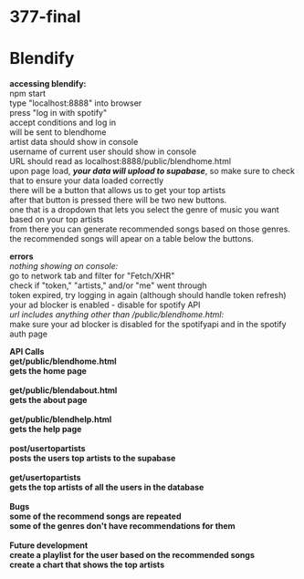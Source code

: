 # 377-final

# Blendify
<b>accessing blendify:</b>
<br>npm start
<br>type "localhost:8888" into browser
<br>press "log in with spotify"
<br>accept conditions and log in
<br>will be sent to blendhome
<br>artist data should show in console
<br>username of current user should show in console
<br>URL should read as localhost:8888/public/blendhome.html
<br>upon page load, <b><em>your data will upload to supabase</em></b>, so make sure to check that to ensure your data loaded correctly
<br>there will be a button that allows us to get your top artists 
<br>after that button is pressed there will be two new buttons. 
<br>one that is a dropdown that lets you select the genre of music you want based on your top artists
<br>from there you can generate recommended songs based on those genres. 
<br>the recommended songs will apear on a table below the buttons.

<b>errors</b>
<br>
<em>nothing showing on console:</em>
<br>go to network tab and filter for "Fetch/XHR"
<br>check if "token," "artists," and/or "me" went through
<br>token expired, try logging in again (although should handle token refresh)
<br>your ad blocker is enabled - disable for spotify API
<br>
<em>url includes anything other than /public/blendhome.html:</em>
<br>make sure your ad blocker is disabled for the spotifyapi and in the spotify auth page

<b>API Calls 
<br> get/public/blendhome.html 
<br> gets the home page 
<br>
<br> get/public/blendabout.html
<br> gets the about page 
<br>
<br> get/public/blendhelp.html
<br> gets the help page 
<br>
<br> post/usertopartists
<br> posts the users top artists to the supabase 
<br>
<br> get/usertopartists
<br> gets the top artists of all the users in the database 
<br>
<br>
<b>Bugs
<br>some of the recommend songs are repeated 
<br>some of the genres don't have recommendations for them 
<br>
<br>
<b>Future development 
<br> create a playlist for the user based on the recommended songs 
<br> create a chart that shows the top artists 